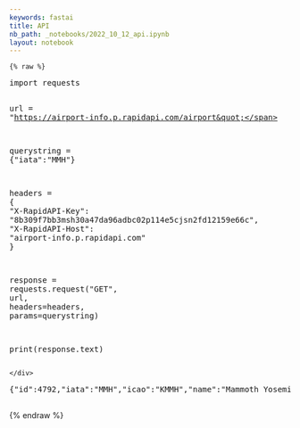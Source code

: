 ```yaml
---
keywords: fastai
title: API 
nb_path: _notebooks/2022_10_12_api.ipynb
layout: notebook
---
```


<!--
#################################################
### THIS FILE WAS AUTOGENERATED! DO NOT EDIT! ###
#################################################
# file to edit: _notebooks/2022_10_12_api.ipynb
-->

<div class="container" id="notebook-container">
        
    {% raw %}
    
<div class="cell border-box-sizing code_cell rendered">
<div class="input">

<div class="inner_cell">
    <div class="input_area">
<div class=" highlight hl-ipython3"><pre><span></span><span class="kn">import</span> <span class="nn">requests</span>

<span class="n">url</span> <span class="o">=</span> <span class="s2">&quot;https://airport-info.p.rapidapi.com/airport&quot;</span>

<span class="n">querystring</span> <span class="o">=</span> <span class="p">{</span><span class="s2">&quot;iata&quot;</span><span class="p">:</span><span class="s2">&quot;MMH&quot;</span><span class="p">}</span>

<span class="n">headers</span> <span class="o">=</span> <span class="p">{</span>
	<span class="s2">&quot;X-RapidAPI-Key&quot;</span><span class="p">:</span> <span class="s2">&quot;8b309f7bb3msh30a47da96adbc02p114e5cjsn2fd12159e66c&quot;</span><span class="p">,</span>
	<span class="s2">&quot;X-RapidAPI-Host&quot;</span><span class="p">:</span> <span class="s2">&quot;airport-info.p.rapidapi.com&quot;</span>
<span class="p">}</span>

<span class="n">response</span> <span class="o">=</span> <span class="n">requests</span><span class="o">.</span><span class="n">request</span><span class="p">(</span><span class="s2">&quot;GET&quot;</span><span class="p">,</span> <span class="n">url</span><span class="p">,</span> <span class="n">headers</span><span class="o">=</span><span class="n">headers</span><span class="p">,</span> <span class="n">params</span><span class="o">=</span><span class="n">querystring</span><span class="p">)</span>

<span class="nb">print</span><span class="p">(</span><span class="n">response</span><span class="o">.</span><span class="n">text</span><span class="p">)</span>
</pre></div>

    </div>
</div>
</div>

<div class="output_wrapper">
<div class="output">

<div class="output_area">

<div class="output_subarea output_stream output_stdout output_text">
<pre>{&#34;id&#34;:4792,&#34;iata&#34;:&#34;MMH&#34;,&#34;icao&#34;:&#34;KMMH&#34;,&#34;name&#34;:&#34;Mammoth Yosemite Airport&#34;,&#34;location&#34;:&#34;Mammoth Lakes, California, United States&#34;,&#34;street_number&#34;:&#34;1300&#34;,&#34;street&#34;:&#34;Airport Road&#34;,&#34;city&#34;:&#34;Mammoth Lakes&#34;,&#34;county&#34;:&#34;Mono County&#34;,&#34;state&#34;:&#34;California&#34;,&#34;country_iso&#34;:&#34;US&#34;,&#34;country&#34;:&#34;United States&#34;,&#34;postal_code&#34;:&#34;93546&#34;,&#34;phone&#34;:&#34;+1 760-934-3813&#34;,&#34;latitude&#34;:37.624462,&#34;longitude&#34;:-118.83885,&#34;uct&#34;:-420,&#34;website&#34;:&#34;http://www.ci.mammoth-lakes.ca.us/index.aspx?nid=97&#34;}

</pre>
</div>
</div>

</div>
</div>

</div>
    {% endraw %}

</div>
 

